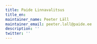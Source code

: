 ```yaml
---
title: Paide Linnavalitsus
title_en:
maintainer_name: Peeter Läll
maintainer_email: peeter.lall@paide.ee
description: ''
twitter: ''
---
```

